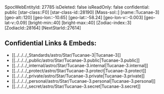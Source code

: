 ﻿---
location: [-58.24,10.65,120]
type: Star
tags:
- astro/Star

---
SpocWebEntityId: 27785
isDeleted: false
isReadOnly: false
confidential: public
[star-class::F0]
[star-class-id::28190]
[Mass-sol::]
[name::Tucanae-3]
[geo-alt::120]
[geo-lon::-10.65]
[geo-lat::-58.24]
[geo-lon-v::-0.003]
[geo-lat-v::0.09]
[bright-min::40]
[bright-max::40]
[Zodiac-index::3]
[ZodiacId::28164]
[NextStarId::27614]



## Confidential Links & Embeds: 
- [[../../../_Standards/astro/Star/Tucanae-3|Tucanae-3]] 
- [[../../../_public/astro/Star/Tucanae-3.public|Tucanae-3.public]] 
- [[../../../_internal/astro/Star/Tucanae-3.internal|Tucanae-3.internal]] 
- [[../../../_protect/astro/Star/Tucanae-3.protect|Tucanae-3.protect]] 
- [[../../../_private/astro/Star/Tucanae-3.private|Tucanae-3.private]] 
- [[../../../_personal/astro/Star/Tucanae-3.personal|Tucanae-3.personal]] 
- [[../../../_secret/astro/Star/Tucanae-3.secret|Tucanae-3.secret]] 
